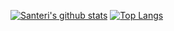 [![Santeri's github stats](https://github-readme-stats.vercel.app/api?username=saneDG&show_icons=true&theme=onedark&include_all_commits=true)](https://github.com/anuraghazra/github-readme-stats)
[![Top Langs](https://github-readme-stats.vercel.app/api/top-langs/?username=saneDG&theme=onedark&layout=compact)](https://github.com/anuraghazra/github-readme-stats)
